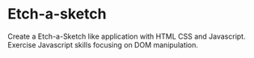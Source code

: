 # Etch-a-sketch

Create a Etch-a-Sketch like application with HTML CSS and Javascript. Exercise Javascript skills focusing on DOM manipulation.
